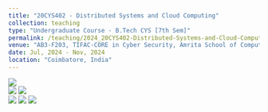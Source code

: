 ```yaml
---
title: "20CYS402 - Distributed Systems and Cloud Computing"
collection: teaching
type: "Undergraduate Course - B.Tech CYS [7th Sem]"
permalink: /teaching/2024_20CYS402-Distributed-Systems-and-Cloud-Computing
venue: "AB3-F203, TIFAC-CORE in Cyber Security, Amrita School of Computing, Amrita Vishwa Vidyapeetham"
date: Jul, 2024 - Nov, 2024
location: "Coimbatore, India"
---
```


![](https://img.shields.io/badge/Students-85-blue) <br/>
![](https://img.shields.io/badge/Pass_Percent-98.82-darkgreen) ![](https://img.shields.io/badge/Average_Marks-58.53-blue) <br/> 
![](https://img.shields.io/badge/Course_Outcome_Attainment-TBD-blue) ![](https://img.shields.io/badge/Course_Feedback-TBD-blue) ![](https://img.shields.io/badge/TLP_Feedback-TBD-blue) 
